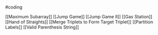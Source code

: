 #coding 

[[Maximum Subarray]]
[[Jump Game]]
[[Jump Game II]]
[[Gas Station]]
[[Hand of Straights]]
[[Merge Triplets to Form Target Triplet]]
[[Partition Labels]]
[[Valid Parenthesis String]]

